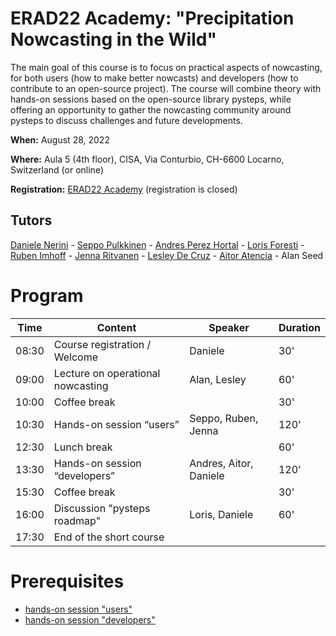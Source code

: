 # ERAD22 Academy: "Precipitation Nowcasting in the Wild"

The main goal of this course is to focus on practical aspects of nowcasting, for both users (how to make better nowcasts) and developers (how to contribute to an open-source project). 
The course will combine theory with hands-on sessions based on the open-source library pysteps, while offering an opportunity to gather the nowcasting community around pysteps to discuss challenges and future developments.

**When:** August 28, 2022

**Where:** Aula 5 (4th floor), CISA, Via Conturbio, CH-6600 Locarno, Switzerland (or online)

**Registration:** [ERAD22 Academy](https://www.erad2022.ch/erad2022-academy) (registration is closed)

## Tutors

[Daniele Nerini](https://github.com/dnerini) - [Seppo Pulkkinen](https://github.com/pulkkins) - [Andres Perez Hortal](https://github.com/aperezhortal) - 
[Loris Foresti](https://github.com/loforest) - [Ruben Imhoff](https://github.com/RubenImhoff) - [Jenna Ritvanen](https://github.com/ritvje) -
[Lesley De Cruz](https://github.com/ladc) - [Aitor Atencia](https://github.com/aitaten) - Alan Seed

# Program

| Time  | Content                           | Speaker                | Duration |
|-------|-----------------------------------|------------------------|----------|
| 08:30 | Course registration / Welcome     | Daniele                | 30'      |
| 09:00 | Lecture on operational nowcasting | Alan, Lesley           | 60'      |
| 10:00 | Coffee break                      |                        | 30'      |
| 10:30 | Hands-on session “users”          | Seppo, Ruben, Jenna    | 120'     |
| 12:30 | Lunch break                       |                        | 60'      |
| 13:30 | Hands-on session “developers”     | Andres, Aitor, Daniele | 120'     |
| 15:30 | Coffee break                      |                        | 30'      |
| 16:00 | Discussion "pysteps roadmap"      | Loris, Daniele         | 60'      |
| 17:30 | End of the short course           |                        |          |

# Prerequisites

- [hands-on session "users"](hands-on-session-users/prerequisites.md)
- [hands-on session "developers"](hands-on-session-developers/prerequisites.md)
